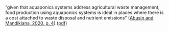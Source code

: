 “given that aquaponics systems address agricultural waste management, food production using aquaponics systems is ideal in places where there is a cost attached to waste disposal and nutrient emissions” ([Abusin and Mandikiana, 2020, p. 4](zotero://select/library/items/9GWBQ4UH)) ([pdf](zotero://open-pdf/library/items/Z7JBH3GY?page=4&annotation=JAA5Q6ZS))
